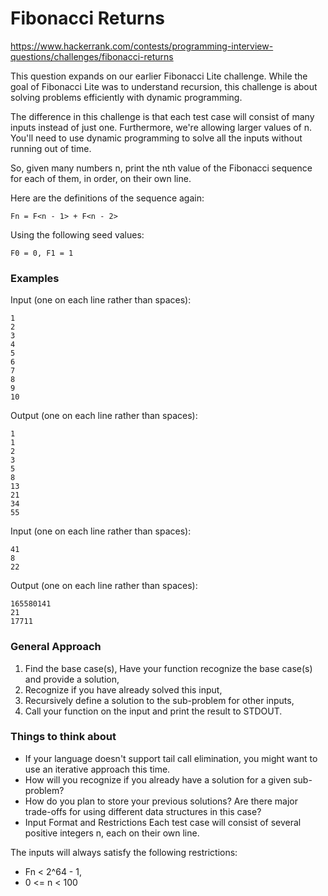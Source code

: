 # Fibonacci Returns

https://www.hackerrank.com/contests/programming-interview-questions/challenges/fibonacci-returns

This question expands on our earlier Fibonacci Lite challenge. While the goal of Fibonacci Lite was to understand recursion, this challenge is about solving problems efficiently with dynamic programming.

The difference in this challenge is that each test case will consist of many inputs instead of just one. Furthermore, we're allowing larger values of n. You'll need to use dynamic programming to solve all the inputs without running out of time.

So, given many numbers n, print the nth value of the Fibonacci sequence for each of them, in order, on their own line.

Here are the definitions of the sequence again:

    Fn = F<n - 1> + F<n - 2>

Using the following seed values:

    F0 = 0, F1 = 1

### Examples

Input (one on each line rather than spaces):

```
1
2
3
4
5
6
7
8
9
10
```
Output (one on each line rather than spaces):

```
1
1
2
3
5
8
13
21
34
55
```

Input (one on each line rather than spaces):

```
41
8
22
```

Output (one on each line rather than spaces):

```
165580141
21
17711
```

### General Approach

1. Find the base case(s),
Have your function recognize the base case(s) and provide a solution,
2. Recognize if you have already solved this input,
3. Recursively define a solution to the sub-problem for other inputs,
4. Call your function on the input and print the result to STDOUT.

### Things to think about
- If your language doesn't support tail call elimination, you might want to use an iterative approach this time.
- How will you recognize if you already have a solution for a given sub-problem?
- How do you plan to store your previous solutions? Are there major trade-offs for using different data structures in this case?
- Input Format and Restrictions
Each test case will consist of several positive integers n, each on their own line.

The inputs will always satisfy the following restrictions:

- Fn < 2^64 - 1,
- 0 <= n < 100

